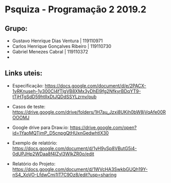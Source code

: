 # Psquiza - Programação 2 2019.2

## Grupo:

- Gustavo Henrique Dias Ventura  | 119110971
- Carlos Henrique Gonçalves Ribeiro | 119110730
- Gabriel Menezes Cabral | 119110372
-
## Links uteis:

- Especificação: https://docs.google.com/document/d/e/2PACX-1vRKnuseh-1y300CI4fTlgVB8XMx3yDhEl9fg2NfkyrBDqYT9-tTjHTgSdD59htIIxDtJQDdSSYLzrnv/pub

- Casos de teste: https://drive.google.com/drive/folders/1H7au_Jzxi8UKih0bW8jVqAfe00ROOOMJ

- Google drive para Draw.io: https://drive.google.com/open?id=1YaoMQTjmP_D5cnpgQtHUxnGedwhtlX30

- Exemplo de relatório: https://docs.google.com/document/d/1yH9ySp8VButG5i4-0dUPJHp2WDaa8f4IZyl3WIkZR0o/edit

- Relatório do Projeto: https://docs.google.com/document/d/1WVcHA3SwkbGUQh19Y-nS4_XoVO-LfdwCmj1lT7C9Oz8/edit?usp=sharing
